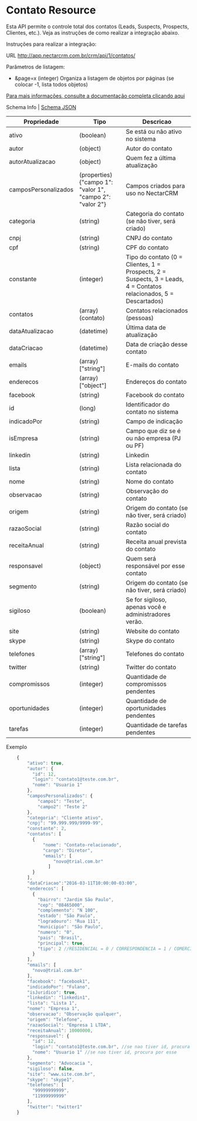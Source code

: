 # Contato Resource

Esta API permite o controle total dos contatos (Leads, Suspects, Prospects, Clientes, etc.). Veja as instruções de como realizar a integração abaixo.

Instruções para realizar a integração:

URL
http://app.nectarcrm.com.br/crm/api/1/contatos/

Parâmetros de listagem:
* &page=x (integer) Organiza a listagem de objetos por páginas (se colocar -1, lista todos objetos)

[Para mais informações, consulte a documentação completa clicando aqui](http://docs.nectarcrm.apiary.io)

Schema Info | [Schema JSON](schema.json)

Propriedade | Tipo | Descricao
------------ | ------------- | -------------
ativo | (boolean) | Se está ou não ativo no sistema
autor | (object) | Autor do contato
autorAtualizacao | (object) | Quem fez a última atualização
camposPersonalizados | (properties){"campo 1": "valor 1", "campo 2": "valor 2"} | Campos criados para uso no NectarCRM
categoria | (string) | Categoria do contato (se não tiver, será criado)
cnpj | (string) | CNPJ do contato
cpf | (string) | CPF do contato
constante | (integer) | Tipo do contato (0 = Clientes, 1 = Prospects, 2 = Suspects, 3 = Leads, 4 = Contatos relacionados, 5 = Descartados)
contatos | (array)(contato) | Contatos relacionados (pessoas)
dataAtualizacao | (datetime) | Última data de atualização
dataCriacao | (datetime) | Data de criação desse contato
emails | (array)["string"] | E-mails do contato
enderecos | (array)["object"] | Endereços do contato
facebook | (string) | Facebook do contato
id | (long) | Identificador do contato no sistema
indicadoPor | (string) | Campo de indicação
isEmpresa | (string) | Campo que diz se é ou não empresa (PJ ou PF)
linkedin | (string) | Linkedin
lista | (string) | Lista relacionada do contato
nome | (string) | Nome do contato
observacao | (string) | Observação do contato
origem | (string) | Origem do contato (se não tiver, será criado)
razaoSocial | (string) | Razão social do contato
receitaAnual | (string) | Receita anual prevista do contato
responsavel | (object) | Quem será responsável por esse contato
segmento | (string) | Origem do contato (se não tiver, será criado)
sigiloso | (boolean) | Se for sigiloso, apenas você e administradores verão.
site | (string) | Website do contato
skype | (string) | Skype do contato
telefones | (array)["string"] | Telefones do contato
twitter | (string) | Twitter do contato
compromissos | (integer) | Quantidade de compromissos pendentes
oportunidades | (integer) | Quantidade de oportunidades pendentes
tarefas | (integer) | Quantidade de tarefas pendentes


Exemplo
```js
    {
        "ativo": true,
        "autor": {
          "id": 12,
          "login": "contato1@teste.com.br",
          "nome": "Usuario 1"
        },
        "camposPersonalizados": {
            "campo1": "Teste",
            "campo2": "Teste 2"
        },
        "categoria": "Cliente ativo",
        "cnpj": "99.999.999/9999-99",
        "constante": 2,
        "contatos": [
          {
              "nome": "Contato-relacionado",
              "cargo": "Diretor",
              "emails": [
                  "novo@trial.com.br"
                ]
          }
        ],
	    "dataCriacao":"2016-03-11T10:00:00-03:00",
        "enderecos": [
          {
            "bairro": "Jardim São Paulo",
            "cep": "08465000",
            "complemento": "N 100",
            "estado": "São Paulo",
            "logradouro": "Rua 111",
            "municipio": "São Paulo",
            "numero": "0",
            "pais": "Brasil",
            "principal": true,
            "tipo": 2 //RESIDENCIAL = 0 / CORRESPONDENCIA = 1 / COMERCIAL_MATRIZ = 2 / COMERCIAL_FILIAL = 3 / COMERCIAL_RURAL = 4 / COMERCIAL_RURAL = 5
          }
        ],
        "emails": [
          "novo@trial.com.br"
        ],
        "facebook": "facebook1",
        "indicadoPor": "Fulano",
        "isJuridico": true,
        "linkedin": "linkedin1",
        "lista": "Lista 1",
        "nome": "Empresa 1",
        "observacao": "Observação qualquer",
        "origem": "Telefone",
        "razaoSocial": "Empresa 1 LTDA",
        "receitaAnual": 10000000,
        "responsavel": {
          "id": 12,
          "login": "contato1@teste.com.br", //se nao tiver id, procura por esse
          "nome": "Usuario 1" //se nao tiver id, procura por esse
        },
        "segmento": "Advocacia ",
        "sigiloso": false,
        "site": "www.site.com.br",
        "skype": "skype1",
        "telefones": [
          "99999999999",
          "11999999999"
        ],
        "twitter": "twitter1"
    }
```